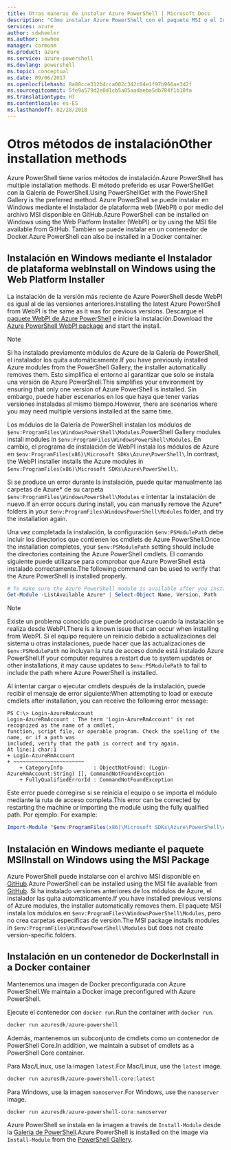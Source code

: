 ```yaml
---
title: Otras maneras de instalar Azure PowerShell | Microsoft Docs
description: "Cómo instalar Azure PowerShell con el paquete MSI o el Instalador de plataforma web."
services: azure
author: sdwheeler
ms.author: sewhee
manager: carmonm
ms.product: azure
ms.service: azure-powershell
ms.devlang: powershell
ms.topic: conceptual
ms.date: 09/06/2017
ms.openlocfilehash: 8a88cce312b4cca002c342c04e1f97b966ae3d2f
ms.sourcegitcommit: 5fe9a579d2e0d1cb5a05aadaeba5db784f1b18fa
ms.translationtype: HT
ms.contentlocale: es-ES
ms.lasthandoff: 02/28/2018
---
```

# <a name="other-installation-methods"></a><span data-ttu-id="19a45-103">Otros métodos de instalación</span><span class="sxs-lookup"><span data-stu-id="19a45-103">Other installation methods</span></span>

<span data-ttu-id="19a45-104">Azure PowerShell tiene varios métodos de instalación.</span><span class="sxs-lookup"><span data-stu-id="19a45-104">Azure PowerShell has multiple installation methods.</span></span> <span data-ttu-id="19a45-105">El método preferido es usar PowerShellGet con la Galería de PowerShell.</span><span class="sxs-lookup"><span data-stu-id="19a45-105">Using PowerShellGet with the PowerShell Gallery is the preferred method.</span></span> <span data-ttu-id="19a45-106">Azure PowerShell se puede instalar en Windows mediante el Instalador de plataforma web (WebPI) o por medio del archivo MSI disponible en GitHub.</span><span class="sxs-lookup"><span data-stu-id="19a45-106">Azure PowerShell can be installed on Windows using the Web Platform Installer (WebPI) or by using the MSI file available from GitHub.</span></span> <span data-ttu-id="19a45-107">También se puede instalar en un contenedor de Docker.</span><span class="sxs-lookup"><span data-stu-id="19a45-107">Azure PowerShell can also be installed in a Docker container.</span></span>

## <a name="install-on-windows-using-the-web-platform-installer"></a><span data-ttu-id="19a45-108">Instalación en Windows mediante el Instalador de plataforma web</span><span class="sxs-lookup"><span data-stu-id="19a45-108">Install on Windows using the Web Platform Installer</span></span>

<span data-ttu-id="19a45-109">La instalación de la versión más reciente de Azure PowerShell desde WebPI es igual al de las versiones anteriores.</span><span class="sxs-lookup"><span data-stu-id="19a45-109">Installing the latest Azure PowerShell from WebPI is the same as it was for previous versions.</span></span>
<span data-ttu-id="19a45-110">Descargue el [paquete WebPI de Azure PowerShell](http://aka.ms/webpi-azps) e inicie la instalación.</span><span class="sxs-lookup"><span data-stu-id="19a45-110">Download the [Azure PowerShell WebPI package](http://aka.ms/webpi-azps) and start the install.</span></span>

> [!NOTE]
> <span data-ttu-id="19a45-111">Si ha instalado previamente módulos de Azure de la Galería de PowerShell, el instalador los quita automáticamente.</span><span class="sxs-lookup"><span data-stu-id="19a45-111">If you have previously installed Azure modules from the PowerShell Gallery, the installer automatically removes them.</span></span> <span data-ttu-id="19a45-112">Esto simplifica el entorno al garantizar que solo se instala una versión de Azure PowerShell.</span><span class="sxs-lookup"><span data-stu-id="19a45-112">This simplifies your environment by ensuring that only one version of Azure PowerShell is installed.</span></span> <span data-ttu-id="19a45-113">Sin embargo, puede haber escenarios en los que haya que tener varias versiones instaladas al mismo tiempo.</span><span class="sxs-lookup"><span data-stu-id="19a45-113">However, there are scenarios where you may need multiple versions installed at the same time.</span></span>
>
> <span data-ttu-id="19a45-114">Los módulos de la Galería de PowerShell instalan los módulos de `$env:ProgramFiles\WindowsPowerShell\Modules`.</span><span class="sxs-lookup"><span data-stu-id="19a45-114">PowerShell Gallery modules install modules in `$env:ProgramFiles\WindowsPowerShell\Modules`.</span></span> <span data-ttu-id="19a45-115">En cambio, el programa de instalación de WebPI instala los módulos de Azure en `$env:ProgramFiles(x86)\Microsoft SDKs\Azure\PowerShell\`.</span><span class="sxs-lookup"><span data-stu-id="19a45-115">In contrast, the WebPI installer installs the Azure modules in `$env:ProgramFiles(x86)\Microsoft SDKs\Azure\PowerShell\`.</span></span>
>
> <span data-ttu-id="19a45-116">Si se produce un error durante la instalación, puede quitar manualmente las carpetas de Azure\* de su carpeta `$env:ProgramFiles\WindowsPowerShell\Modules` e intentar la instalación de nuevo.</span><span class="sxs-lookup"><span data-stu-id="19a45-116">If an error occurs during install, you can manually remove the Azure\* folders in your `$env:ProgramFiles\WindowsPowerShell\Modules` folder, and try the installation again.</span></span>

<span data-ttu-id="19a45-117">Una vez completada la instalación, la configuración `$env:PSModulePath` debe incluir los directorios que contienen los cmdlets de Azure PowerShell.</span><span class="sxs-lookup"><span data-stu-id="19a45-117">Once the installation completes, your `$env:PSModulePath` setting should include the directories containing the Azure PowerShell cmdlets.</span></span> <span data-ttu-id="19a45-118">El comando siguiente puede utilizarse para comprobar que Azure PowerShell está instalado correctamente.</span><span class="sxs-lookup"><span data-stu-id="19a45-118">The following command can be used to verify that the Azure PowerShell is installed properly.</span></span>

```powershell
# To make sure the Azure PowerShell module is available after you install
Get-Module -ListAvailable Azure* | Select-Object Name, Version, Path
```

> [!NOTE]
> <span data-ttu-id="19a45-119">Existe un problema conocido que puede producirse cuando la instalación se realiza desde WebPI.</span><span class="sxs-lookup"><span data-stu-id="19a45-119">There is a known issue that can occur when installing from WebPI.</span></span> <span data-ttu-id="19a45-120">Si el equipo requiere un reinicio debido a actualizaciones del sistema u otras instalaciones, puede hacer que las actualizaciones de `$env:PSModulePath` no incluyan la ruta de acceso donde está instalado Azure PowerShell.</span><span class="sxs-lookup"><span data-stu-id="19a45-120">If your computer requires a restart due to system updates or other installations, it may cause updates to `$env:PSModulePath` to fail to include the path where Azure PowerShell is installed.</span></span>

<span data-ttu-id="19a45-121">Al intentar cargar o ejecutar cmdlets después de la instalación, puede recibir el mensaje de error siguiente:</span><span class="sxs-lookup"><span data-stu-id="19a45-121">When attempting to load or execute cmdlets after installation, you can receive the following error message:</span></span>

```
PS C:\> Login-AzureRmAccount
Login-AzureRmAccount : The term 'Login-AzureRmAccount' is not recognized as the name of a cmdlet,
function, script file, or operable program. Check the spelling of the name, or if a path was
included, verify that the path is correct and try again.
At line:1 char:1
+ Login-AzureRmAccount
+ ~~~~~~~~~~~~~~~~~~~~~~~
    + CategoryInfo          : ObjectNotFound: (Login-AzureRmAccount:String) [], CommandNotFoundException
    + FullyQualifiedErrorId : CommandNotFoundException
```

<span data-ttu-id="19a45-122">Este error puede corregirse si se reinicia el equipo o se importa el módulo mediante la ruta de acceso completa.</span><span class="sxs-lookup"><span data-stu-id="19a45-122">This error can be corrected by restarting the machine or importing the module using the fully qualified path.</span></span> <span data-ttu-id="19a45-123">Por ejemplo: </span><span class="sxs-lookup"><span data-stu-id="19a45-123">For example:</span></span>

```powershell
Import-Module "$env:ProgramFiles(x86)\Microsoft SDKs\Azure\PowerShell\AzureRM.psd1"
```

## <a name="install-on-windows-using-the-msi-package"></a><span data-ttu-id="19a45-124">Instalación en Windows mediante el paquete MSI</span><span class="sxs-lookup"><span data-stu-id="19a45-124">Install on Windows using the MSI Package</span></span>

<span data-ttu-id="19a45-125">Azure PowerShell puede instalarse con el archivo MSI disponible en [GitHub](https://aka.ms/azps-release).</span><span class="sxs-lookup"><span data-stu-id="19a45-125">Azure PowerShell can be installed using the MSI file available from [GitHub](https://aka.ms/azps-release).</span></span> <span data-ttu-id="19a45-126">Si ha instalado versiones anteriores de los módulos de Azure, el instalador las quita automáticamente.</span><span class="sxs-lookup"><span data-stu-id="19a45-126">If you have installed previous versions of Azure modules, the installer automatically removes them.</span></span> <span data-ttu-id="19a45-127">El paquete MSI instala los módulos en `$env:ProgramFiles\WindowsPowerShell\Modules`, pero no crea carpetas específicas de versión.</span><span class="sxs-lookup"><span data-stu-id="19a45-127">The MSI package installs modules in `$env:ProgramFiles\WindowsPowerShell\Modules` but does not create version-specific folders.</span></span>

## <a name="install-in-a-docker-container"></a><span data-ttu-id="19a45-128">Instalación en un contenedor de Docker</span><span class="sxs-lookup"><span data-stu-id="19a45-128">Install in a Docker container</span></span>

<span data-ttu-id="19a45-129">Mantenemos una imagen de Docker preconfigurada con Azure PowerShell.</span><span class="sxs-lookup"><span data-stu-id="19a45-129">We maintain a Docker image preconfigured with Azure PowerShell.</span></span>

<span data-ttu-id="19a45-130">Ejecute el contenedor con `docker run`.</span><span class="sxs-lookup"><span data-stu-id="19a45-130">Run the container with `docker run`.</span></span>

```powershell
docker run azuresdk/azure-powershell
```

<span data-ttu-id="19a45-131">Además, mantenemos un subconjunto de cmdlets como un contenedor de PowerShell Core.</span><span class="sxs-lookup"><span data-stu-id="19a45-131">In addition, we maintain a subset of cmdlets as a PowerShell Core container.</span></span>

<span data-ttu-id="19a45-132">Para Mac/Linux, use la imagen `latest`.</span><span class="sxs-lookup"><span data-stu-id="19a45-132">For Mac/Linux, use the `latest` image.</span></span>

```bash
docker run azuresdk/azure-powershell-core:latest
```

<span data-ttu-id="19a45-133">Para Windows, use la imagen `nanoserver`.</span><span class="sxs-lookup"><span data-stu-id="19a45-133">For Windows, use the `nanoserver` image.</span></span>

```powershell
docker run azuresdk/azure-powershell-core:nanoserver
```

<span data-ttu-id="19a45-134">Azure PowerShell se instala en la imagen a través de `Install-Module` desde la [Galería de PowerShell](https://www.powershellgallery.com/).</span><span class="sxs-lookup"><span data-stu-id="19a45-134">Azure PowerShell is installed on the image via `Install-Module` from the [PowerShell Gallery](https://www.powershellgallery.com/).</span></span>
